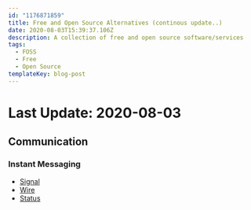 ```yaml
---
id: "1176871859"
title: Free and Open Source Alternatives (continous update..)
date: 2020-08-03T15:39:37.106Z
description: A collection of free and open source software/services
tags:
  - FOSS
  - Free
  - Open Source
templateKey: blog-post
---
```

# Last Update: 2020-08-03  

## Communication  

### Instant Messaging
* [Signal](https://signal.org/)
* [Wire](https://wire.com/)
* [Status](https://status.im/)